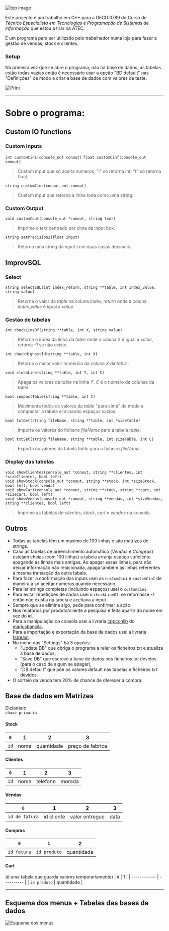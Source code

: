 ![top image](./Other/cabecalho.png)

Este projecto é um trabalho em C++ para a UFCD 0789 do Curso de *Técnico Especialista em Tecnologias e Programação de Sistemas de Informação* que estou a tirar na ATEC.

É um programa para ser utilizado pelo trabalhador numa loja para fazer a gestão de vendas, stock e clientes.

### Setup

Na primeira vez que se abre o programa, não há base de dados, as tabelas estão todas vazias então é necessário usar a opção "BD default" nas "Definições" de modo a criar a base de dados com valores de teste.

![Print](/Other/Print.png)


---

# Sobre o programa:

## Custom IO functions

### Custom Inputs

`int customCini(console_out conout)`
`float customCinf(console_out conout)`
>Custom input que só aceita numeros, "i" só retorna int, "f" só retorna float.

`string customCins(conout_out conout)`
>Custom input que retorna a linha toda como uma string.

### Custom Output

`void customCout(console_out *conout, string text)`
>Imprime o *text* centrado por cima da input box.

`string setPrecision2(float input)`
>Retorna uma string da *input* com duas casas decimais.

## ImprovSQL

### Select

`string selectSQL(int index_return, string **table, int index_value, string value)`
>Retorna o valor da *table* na coluna *index_return* onde a coluna *index_value* é igual a *value*.

### Gestão de tabelas

`int checkLineOf(string **table, int X, string value)` 
>Retorna o index da linha da *table* onde a coluna *X* é igual a *value*, retorna *-1* se não existe.

`int checkHighestId(string **table, int X)`
>Retorna o maior valor numérico da coluna *X* da *table* .

`void cleanLine(string **table, int Y, int C)`
>Apaga os valores da *table* na linha *Y*. *C* é o número de colunas da *table*.

`bool compactTable(string **table, int C)`
>Movimenta todos os valores da *table* "para cima" de modo a compactar a tabela eliminando espaços vazios.

`bool txtGet(string fileName, string **table, int *sizeTable)`
>Importa os valores do ficheiro *fileName* para a tabela *table*.

`bool txtSet(string fileName, string **table, int sizeTable, int C)`
>Exporta os valores da tabela *table* para o ficheiro *fileName*.

### Display das tabelas

`void showClientes(console_out *conout, string **clientes, int *sizeClientes, bool left)`  
`void showStock(console_out *conout, string **stock, int *sizeStock, bool left, bool venda)`  
`void showCart(console_out *conout, string **stock, string **cart, int *sizeCart, bool left)`  
`void showVendas(console_out *conout, string **vendas, int *sizeVendas, string **clientes, bool left)`  
>Imprime as tabelas de *clientes*, *stock*, *cart* e *vendas* na consola.

## Outros

- Todas as tabelas têm um maximo de 100 linhas e são matrizes de strings.
- Caso as tabelas de preenchimento automático (*Vendas* e *Compras*) estejam cheias (com 100 linhas) a tabela arranja espaço suficiente apagando as linhas mais antigas. Ao apagar essas linhas, para não deixar informação não relacionada, apaga também as linhas referentes à mesma transação da outra tabela.
- Para fazer a confirmação das inputs usei os `customCini` e `customCinf` de maneira a só aceitar números quando necessário.
- Para ler strings completas (incluindo espaços) usei o `customCins`.  
- Para evitar repetições de dados usei o `checkLineOf`, se retornasse *-1* então não existia na tabela e aceitava a input.  
- Sempre que se elimina algo, pede para confirmar a ação.
- Nos relatórios por produto/cliente a pesquisa é feita apartir do nome em vez do id.  
- Para a manipulação da consola usei a livraria [cppconlib](https://github.com/mariusbancila/cppconlib) do [mariusbancila](https://github.com/mariusbancila).
- Para a importação e exportação da base de dados usei a livraria [fstream](https://cplusplus.com/reference/fstream/fstream/).
- No menu das "Settings" há 3 opções: 
  - "Update DB" que obriga o programa a reler os ficheiros txt e atualiza a base de dados,
  - "Save DB" que escreve a base de dados nos ficheiros txt devidos (para o caso de algum se apagar),
  - "DB default" que põe os valores default nas tabelas e ficheiros txt devidos.
- O sorteio da venda tem 20% de chance de oferecer a compra.



## Base de dados em Matrizes

Dicionário  
`chave primaria`

#### Stock
| `0`  | 1    | 2          | 3                |
| ---- | ---- | ---------- | ---------------- |
| `id` | nome | quantidade | preço de fabrica |

#### Clientes
| `0`  | 1    | 2        | 3      |
| ---- | ---- | -------- | ------ |
| `id` | nome | telefone | morada |

#### Vendas
| `0`            | 1          | 2              | 3    |
| -------------- | ---------- | -------------- | ---- |
| `id de fatura` | id cliente | valor entregue | data |

#### Compras
| `0`         | `1`          | 2          |
| ----------- | ------------ | ---------- |
| `id fatura` | `id produto` | quantidade |

#### Cart
(é uma tabela que guarda valores temporariamente)
| `0`          | 1          |
| ------------ | ---------- |
| `id produto` | quantidade |

---

## Esquema dos menus + Tabelas das bases de dados

![Esquema dos menus](./Other/esquema.png)
